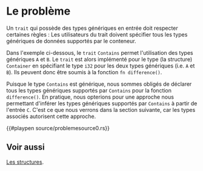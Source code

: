 # Le problème

Un `trait` qui possède des types génériques en entrée doit respecter certaines règles : Les utilisateurs du trait doivent spécifier tous les types génériques de données supportés par le conteneur.

Dans l'exemple ci-dessous, le `trait` `Contains` permet l'utilisation des types génériques `A` et `B`. Le `trait` est alors implémenté pour le type (la structure) `Container` en spécifiant le type `i32` pour les deux types génériques (i.e. `A` et `B`). Ils peuvent donc être soumis à la fonction `fn difference()`.

Puisque le type `Contains` est générique, nous sommes obligés de déclarer tous les types génériques supportés par `Contains` pour la fonction `difference()`. En pratique, nous opterions pour une approche nous permettant d'inférer les types génériques supportés par `Contains` à partir de l'entrée `C`. C'est ce que nous verrons dans la section suivante, car les types associés autorisent cette approche.

{{#playpen source/problemesource0.rs}}

## Voir aussi

[Les structures](../chapitre3/struct.html).
